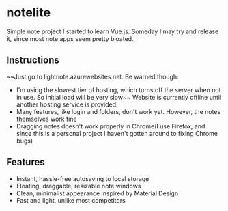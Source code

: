 # notelite

Simple note project I started to learn Vue.js.   Someday I may try and release it, since most note apps seem pretty bloated.  

## Instructions
~~Just go to lightnote.azurewebsites.net.  Be warned though:
* I'm using the slowest tier of hosting, which turns off the server when not in use.  So initial load will be very slow~~ Website is currently offline until another hosting service is provided.
* Many features, like login and folders, don't work yet.  However, the notes themselves work fine
* Dragging notes doesn't work properly in Chrome(I use Firefox, and since this is a personal project I haven't gotten around to fixing Chrome bugs)

## Features
* Instant, hassle-free autosaving to local storage
* Floating, draggable, resizable note windows
* Clean, minimalist appearance inspired by Material Design
* Fast and light, unlike most competitors
